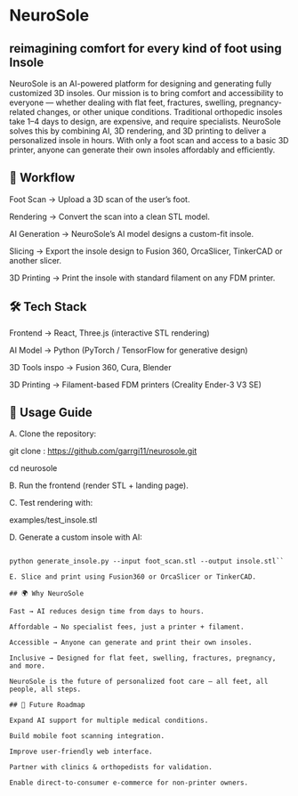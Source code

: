 # **NeuroSole**
## **reimagining comfort for every kind of foot using Insole**

NeuroSole is an AI-powered platform for designing and generating fully customized 3D insoles. Our mission is to bring comfort and accessibility to everyone — whether dealing with flat feet, fractures, swelling, pregnancy-related changes, or other unique conditions. 
Traditional orthopedic insoles take 1–4 days to design, are expensive, and require specialists. NeuroSole solves this by combining AI, 3D rendering, and 3D printing to deliver a personalized insole in hours. With only a foot scan and access to a basic 3D printer, anyone can generate their own insoles affordably and efficiently.

## 🚀 Workflow
Foot Scan → Upload a 3D scan of the user’s foot.

Rendering → Convert the scan into a clean STL model.

AI Generation → NeuroSole’s AI model designs a custom-fit insole.

Slicing → Export the insole design to Fusion 360, OrcaSlicer, TinkerCAD or another slicer.

3D Printing → Print the insole with standard filament on any FDM printer.

## 🛠️ Tech Stack
Frontend → React, Three.js (interactive STL rendering)

AI Model → Python (PyTorch / TensorFlow for generative design)

3D Tools inspo → Fusion 360, Cura, Blender

3D Printing → Filament-based FDM printers (Creality Ender-3 V3 SE)

## 📂 Usage Guide

A. Clone the repository:

git clone : https://github.com/garrgi11/neurosole.git

cd neurosole

B. Run the frontend (render STL + landing page).

C. Test rendering with:

examples/test_insole.stl

D. Generate a custom insole with AI:

```cd ai-model

python generate_insole.py --input foot_scan.stl --output insole.stl``

E. Slice and print using Fusion360 or OrcaSlicer or TinkerCAD.

## 🌍 Why NeuroSole

Fast → AI reduces design time from days to hours.

Affordable → No specialist fees, just a printer + filament.

Accessible → Anyone can generate and print their own insoles.

Inclusive → Designed for flat feet, swelling, fractures, pregnancy, and more.

NeuroSole is the future of personalized foot care — all feet, all people, all steps.

## 📌 Future Roadmap

Expand AI support for multiple medical conditions.

Build mobile foot scanning integration.

Improve user-friendly web interface.

Partner with clinics & orthopedists for validation.

Enable direct-to-consumer e-commerce for non-printer owners.

